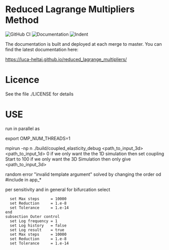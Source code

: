 Reduced Lagrange Multipliers Method
===================================

![GitHub CI](https://github.com/luca-heltai/reduced_lagrange_multipliers/actions/workflows/tests.yml/badge.svg)
![Documentation](https://github.com/luca-heltai/reduced_lagrange_multipliers/actions/workflows/doxygen.yml/badge.svg)
![Indent](https://github.com/luca-heltai/reduced_lagrange_multipliers/actions/workflows/indentation.yml/badge.svg)


The documentation is built and deployed at each merge to master. You can 
find the latest documentation here:

https://luca-heltai.github.io/reduced_lagrange_multipliers/

Licence
=======

See the file ./LICENSE for details

USE
=======



run in parallel as

export OMP_NUM_THREADS=1 

mpirun -np n ./build/coupled_elasticity_debug <path_to_input_3d> <path_to_input_1d> <couplingSampling> <couplingStart> 0
if we only want the the 1D simulation then set coupling Start to 100
if we only want the 3D Simulation then only give <path_to_input_3d>

random error "invalid template argument" solved by changing the order od #include in app_*

per sensitivity and in general for bifurcation select

      set Max steps     = 10000
      set Reduction     = 1.e-8
      set Tolerance     = 1.e-14
    end
    subsection Outer control
      set Log frequency = 1
      set Log history   = false
      set Log result    = true
      set Max steps     = 10000
      set Reduction     = 1.e-8
      set Tolerance     = 1.e-14


